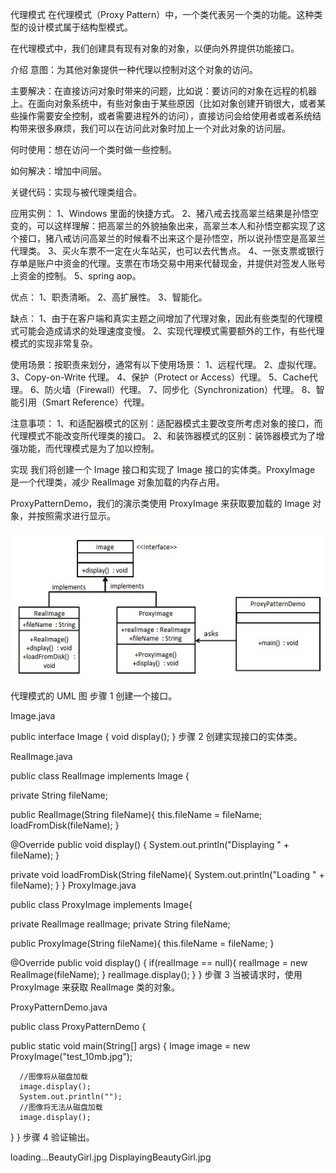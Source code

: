 代理模式 在代理模式（Proxy Pattern）中，一个类代表另一个类的功能。这种类型的设计模式属于结构型模式。

在代理模式中，我们创建具有现有对象的对象，以便向外界提供功能接口。

介绍 意图：为其他对象提供一种代理以控制对这个对象的访问。

主要解决：在直接访问对象时带来的问题，比如说：要访问的对象在远程的机器上。在面向对象系统中，有些对象由于某些原因（比如对象创建开销很大，或者某些操作需要安全控制，或者需要进程外的访问），直接访问会给使用者或者系统结构带来很多麻烦，我们可以在访问此对象时加上一个对此对象的访问层。

何时使用：想在访问一个类时做一些控制。

如何解决：增加中间层。

关键代码：实现与被代理类组合。

应用实例： 1、Windows 里面的快捷方式。
2、猪八戒去找高翠兰结果是孙悟空变的，可以这样理解：把高翠兰的外貌抽象出来，高翠兰本人和孙悟空都实现了这个接口，猪八戒访问高翠兰的时候看不出来这个是孙悟空，所以说孙悟空是高翠兰代理类。
3、买火车票不一定在火车站买，也可以去代售点。 4、一张支票或银行存单是账户中资金的代理。支票在市场交易中用来代替现金，并提供对签发人账号上资金的控制。
5、spring aop。

优点： 1、职责清晰。 2、高扩展性。 3、智能化。

缺点： 1、由于在客户端和真实主题之间增加了代理对象，因此有些类型的代理模式可能会造成请求的处理速度变慢。
2、实现代理模式需要额外的工作，有些代理模式的实现非常复杂。

使用场景：按职责来划分，通常有以下使用场景： 1、远程代理。 2、虚拟代理。 3、Copy-on-Write 代理。 4、保护（Protect or Access）代理。
5、Cache代理。 6、防火墙（Firewall）代理。
7、同步化（Synchronization）代理。 8、智能引用（Smart Reference）代理。

注意事项： 1、和适配器模式的区别：适配器模式主要改变所考虑对象的接口，而代理模式不能改变所代理类的接口。
2、和装饰器模式的区别：装饰器模式为了增强功能，而代理模式是为了加以控制。

实现 我们将创建一个 Image 接口和实现了 Image 接口的实体类。ProxyImage 是一个代理类，减少 RealImage 对象加载的内存占用。

ProxyPatternDemo，我们的演示类使用 ProxyImage 来获取要加载的 Image 对象，并按照需求进行显示。

![](proxy_pattern_uml_diagram.jpg)

代理模式的 UML 图 步骤 1 创建一个接口。

Image.java

public interface Image { void display(); } 步骤 2 创建实现接口的实体类。

RealImage.java

public class RealImage implements Image {

private String fileName;

public RealImage(String fileName){ this.fileName = fileName; loadFromDisk(fileName); }

@Override public void display() { System.out.println("Displaying " + fileName); }

private void loadFromDisk(String fileName){ System.out.println("Loading " + fileName); } } ProxyImage.java

public class ProxyImage implements Image{

private RealImage realImage; private String fileName;

public ProxyImage(String fileName){ this.fileName = fileName; }

@Override public void display() { if(realImage == null){ realImage = new RealImage(fileName); } realImage.display(); } }
步骤 3 当被请求时，使用 ProxyImage 来获取 RealImage 类的对象。

ProxyPatternDemo.java

public class ProxyPatternDemo {

public static void main(String[] args) { Image image = new ProxyImage("test_10mb.jpg");

      //图像将从磁盘加载
      image.display(); 
      System.out.println("");
      //图像将无法从磁盘加载
      image.display();     

} } 步骤 4 验证输出。

loading...BeautyGirl.jpg DisplayingBeautyGirl.jpg